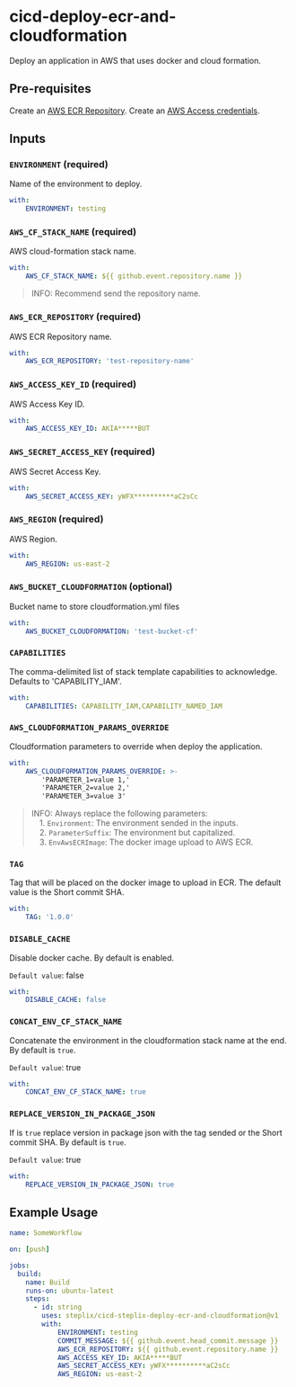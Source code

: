 # cicd-deploy-ecr-and-cloudformation

Deploy an application in AWS that uses docker and cloud formation.

## Pre-requisites

Create an [AWS ECR Repository](https://docs.aws.amazon.com/AmazonECR/latest/userguide/repository-create.html).
Create an [AWS Access credentials](https://docs.aws.amazon.com/general/latest/gr/aws-sec-cred-types.html).

## Inputs

### `ENVIRONMENT` (**required**)

Name of the environment to deploy.

``` yaml
with:
    ENVIRONMENT: testing
```

### `AWS_CF_STACK_NAME` (**required**)

AWS cloud-formation stack name.

``` yaml
with:
    AWS_CF_STACK_NAME: ${{ github.event.repository.name }}
```

> INFO: Recommend send the repository name.

### `AWS_ECR_REPOSITORY` (**required**)

AWS ECR Repository name.

``` yaml
with:
    AWS_ECR_REPOSITORY: 'test-repository-name'
```

### `AWS_ACCESS_KEY_ID` (**required**)

AWS Access Key ID.

``` yaml
with:
    AWS_ACCESS_KEY_ID: AKIA*****BUT
```

### `AWS_SECRET_ACCESS_KEY` (**required**)

AWS Secret Access Key.

``` yaml
with:
    AWS_SECRET_ACCESS_KEY: yWFX**********aC2sCc
```

### `AWS_REGION` (**required**)

AWS Region.

``` yaml
with:
    AWS_REGION: us-east-2
```

### `AWS_BUCKET_CLOUDFORMATION` (**optional**)

Bucket name to store cloudformation.yml files

``` yaml
with:
    AWS_BUCKET_CLOUDFORMATION: 'test-bucket-cf'
```

### `CAPABILITIES`

The comma-delimited list of stack template capabilities to acknowledge. Defaults to 'CAPABILITY_IAM'.

``` yaml
with:
    CAPABILITIES: CAPABILITY_IAM,CAPABILITY_NAMED_IAM
```

### `AWS_CLOUDFORMATION_PARAMS_OVERRIDE`

Cloudformation parameters to override when deploy the application.

``` yaml
with:
    AWS_CLOUDFORMATION_PARAMS_OVERRIDE: >-
        'PARAMETER_1=value 1,'
        'PARAMETER_2=value 2,'
        'PARAMETER_3=value 3'
```

> INFO: Always replace the following parameters:\
> &emsp;1. `Environment`: The environment sended in the inputs.\
> &emsp;2. `ParameterSuffix`: The environment but capitalized.\
> &emsp;3. `EnvAwsECRImage`: The docker image upload to AWS ECR.

### `TAG`

Tag that will be placed on the docker image to upload in ECR. The default value is the Short commit SHA.

``` yaml
with:
    TAG: '1.0.0'
```

### `DISABLE_CACHE`

Disable docker cache. By default is enabled.

`Default value`: false

``` yaml
with:
    DISABLE_CACHE: false
```

### `CONCAT_ENV_CF_STACK_NAME`

Concatenate the environment in the cloudformation stack name at the end. By default is `true`.

`Default value`: true

``` yaml
with:
    CONCAT_ENV_CF_STACK_NAME: true
```

### `REPLACE_VERSION_IN_PACKAGE_JSON`

If is `true` replace version in package json with the tag sended or the Short commit SHA. By default is `true`.

`Default value`: true

``` yaml
with:
    REPLACE_VERSION_IN_PACKAGE_JSON: true
```

## Example Usage

``` yaml
name: SomeWorkflow

on: [push]

jobs:
  build:
    name: Build
    runs-on: ubuntu-latest
    steps:
      - id: string
        uses: steplix/cicd-steplix-deploy-ecr-and-cloudformation@v1
        with:
            ENVIRONMENT: testing
            COMMIT_MESSAGE: ${{ github.event.head_commit.message }}
            AWS_ECR_REPOSITORY: ${{ github.event.repository.name }}
            AWS_ACCESS_KEY_ID: AKIA*****BUT
            AWS_SECRET_ACCESS_KEY: yWFX**********aC2sCc
            AWS_REGION: us-east-2
```

